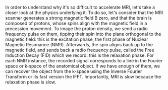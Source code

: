 In order to understand why it's so difficult to accelerate MRI, let's take a closer look at the physics underlying it.
To do so, let's consider that the MRI scanner generates a strong magnetic field B zero, and that the brain is composed of protons, whose spins align with the magnetic field in a precession movement.
To image the proton density, we send a radio frequency pulse on them, tipping their spin into the plane orthogonal to the magnetic field: this is the excitation phase, the first phase of Nuclear Magnetic Resonance (NMR).
Afterwards, the spin aligns back up to the magnetic field, and sends back a radio frequency pulse, called the Free Induction Decay (FID) which we record: this is the relaxation phase.
For each NMR instance, the recorded signal corresponds to a line in the Fourier space or k-space of the anatomical object.
If we have enough of them, we can recover the object from the k-space using the Inverse Fourier Transform or its fast version the IFFT.
Importantly, MRI is slow because the relaxation phase is slow.
